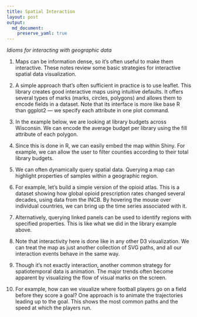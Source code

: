 ```yaml
---
title: Spatial Interaction
layout: post
output: 
  md_document:
    preserve_yaml: true
---
```


*Idioms for interacting with geographic data*

1.  Maps can be information dense, so it’s often useful to make them
    interactive. These notes review some basic strategies for
    interactive spatial data visualization.

2.  A simple approach that’s often sufficient in practice is to use
    leaflet. This library creates good interactive maps using intuitive
    defaults. It offers several types of marks (marks, circles,
    polygons) and allows them to encode fields in a dataset. Note that
    its interface is more like base R than ggplot2 — we specify each
    attribute in one plot command.

3.  In the example below, we are looking at library budgets across
    Wisconsin. We can encode the average budget per library using the
    fill attribute of each polygon.

4.  Since this is done in R, we can easily embed the map within Shiny.
    For example, we can allow the user to filter counties according to
    their total library budgets.

5.  We can often dynamically query spatial data. Querying a map can
    highlight properties of samples within a geographic region.

6.  For example, let’s build a simple version of the opioid atlas. This
    is a dataset showing how global opioid prescription rates changed
    several decades, using data from the INCB. By hovering the mouse
    over individual countries, we can bring up the time series
    associated with it.

7.  Alternatively, querying linked panels can be used to identify
    regions with specified properties. This is like what we did in the
    library example above.

8.  Note that interactivity here is done like in any other D3
    visualization. We can treat the map as just another collection of
    SVG paths, and all our interaction events behave in the same way.

9.  Though it’s not exactly interaction, another common strategy for
    spatiotemporal data is animation. The major trends often become
    apparent by visualizing the flow of visual marks on the screen.

10. For example, how can we visualize where football players go on a
    field before they score a goal? One approach is to animate the
    trajectories leading up to the goal. This shows the most common
    paths and the speed at which the players run.
